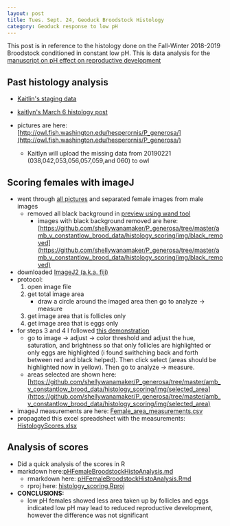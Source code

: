 ```yaml
---
layout: post
title: Tues. Sept. 24, Geoduck Broodstock Histology
category: Geoduck response to low pH
---
```


This post is in reference to the histology done on the Fall-Winter 2018-2019 Broodstock conditioned in constant low pH. This is data analysis for the [manuscript on pH effect on reproductive development](https://docs.google.com/document/d/1YRoMQprj-cUQzBWzJ9lwSXrLbU3UYlutvDPb2QNlcMQ/edit)

## Past histology analysis

- [Kaitlin's staging data](https://docs.google.com/spreadsheets/d/1ylVosCF3xVTM44xgBz8iFW01DKJdxG83DHr1mEXbFjc/edit#gid=0)

- [kaitlyn's March 6 histology post](https://genefish.wordpress.com/2019/03/06/kaitlyns-notebook-20190123-geoduck-histology/)

- pictures are here: [http://owl.fish.washington.edu/hesperornis/P_generosa/](http://owl.fish.washington.edu/hesperornis/P_generosa/) 
	- Kaitlyn will upload the missing data from 20190221 (038,042,053,056,057,059,and 060) to owl 

## Scoring females with imageJ 
- went through [all pictures](http://owl.fish.washington.edu/hesperornis/P_generosa/) and separated female images from male images
	- removed all black background in [preview using wand tool](https://support.apple.com/guide/preview/extract-an-image-or-remove-a-background-prvw15636/mac)
		- images with black background removed are here: [https://github.com/shellywanamaker/P_generosa/tree/master/amb_v_constantlow_brood_data/histology_scoring/img/black_removed](https://github.com/shellywanamaker/P_generosa/tree/master/amb_v_constantlow_brood_data/histology_scoring/img/black_removed) 
- downloaded [ImageJ2 (a.k.a. fiji)](https://imagej.net/Fiji/Downloads)
- protocol:
	1. open image file
	2. get total image area
		- draw a circle around the imaged area then go to analyze -> measure
	3. get image area that is follicles only 
	4. get image area that is eggs only
- for steps 3 and 4 I followed [this demonstration](https://www.youtube.com/watch?v=nLfVSWcxMKw) 
	- go to image -> adjust -> color threshold and adjust the hue, saturation, and brightness so that only follicles are highlighted or only eggs are highlighted (i found swithching back and forth between red and black helped). Then click select (areas should be highlighted now in yellow). Then go to analyze -> measure.
	- areas selected are shown here: [https://github.com/shellywanamaker/P_generosa/tree/master/amb_v_constantlow_brood_data/histology_scoring/img/selected_area](https://github.com/shellywanamaker/P_generosa/tree/master/amb_v_constantlow_brood_data/histology_scoring/img/selected_area)
- imageJ measurements are here: [Female_area_measurements.csv](https://github.com/shellywanamaker/P_generosa/blob/master/amb_v_constantlow_brood_data/histology_scoring/img/selected_area/Female_area_measurements.csv)
- propagated this excel spreadsheet with the measurements:  [HistologyScores.xlsx](https://drive.google.com/file/d/1T-wnwF4mptBODFvxzLTe3Bpz0ph2IrfD/view?usp=sharing)

## Analysis of scores
- Did a quick analysis of the scores in R
- markdown here:[pHFemaleBroodstockHistoAnalysis.md](https://github.com/shellywanamaker/P_generosa/blob/master/amb_v_constantlow_brood_data/histology_scoring/pHFemaleBroodstockHistoAnalysis.md)
	- rmarkdown here: [pHFemaleBroodstockHistoAnalysis.Rmd](https://github.com/shellywanamaker/P_generosa/blob/master/amb_v_constantlow_brood_data/histology_scoring/pHFemaleBroodstockHistoAnalysis.Rmd)
	- rproj here: [histology_scoring.Rproj](https://github.com/shellywanamaker/P_generosa/blob/master/amb_v_constantlow_brood_data/histology_scoring/histology_scoring.Rproj)
- **CONCLUSIONS:**
	- low pH females showed less area taken up by follicles and eggs indicated low pH may lead to reduced reproductive development, however the difference was not significant
 



